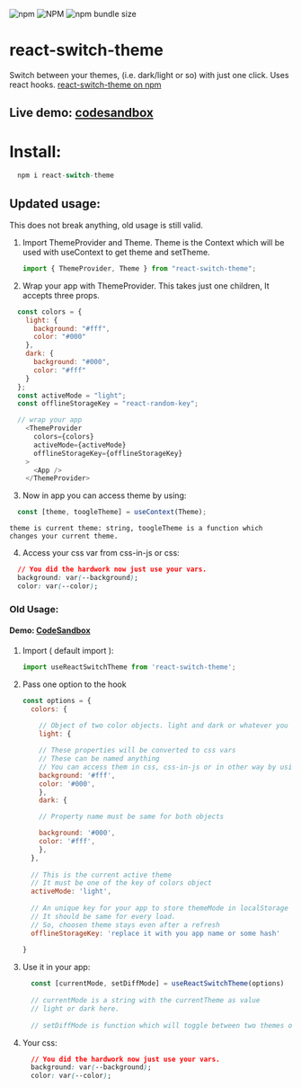 ![npm](https://img.shields.io/npm/dw/react-switch-theme)
![NPM](https://img.shields.io/npm/l/react-switch-theme)
![npm bundle size](https://img.shields.io/bundlephobia/minzip/react-switch-theme)
# react-switch-theme
Switch between your themes, (i.e. dark/light or so) with just one click. Uses react hooks.
[react-switch-theme on npm](https://www.npmjs.com/package/react-switch-theme "Go to NPM page")

## Live demo: [codesandbox](https://codesandbox.io/embed/vigorous-wave-4kvk6?fontsize=14&hidenavigation=1&theme=dark "Go to code sand box example")

# Install:
  ```javascript
    npm i react-switch-theme
  ``` 

## Updated usage:
  This does not break anything, old usage is still valid.

  1. Import ThemeProvider and Theme. Theme is the Context which will be used with useContext to get theme and setTheme.
      ```Javascript
      import { ThemeProvider, Theme } from "react-switch-theme";
      ```
  2. Wrap your app with ThemeProvider. This takes just one children, It accepts three props.
  ```Javascript
    const colors = {
      light: {
        background: "#fff",
        color: "#000"
      },
      dark: {
        background: "#000",
        color: "#fff"
      }
    };
    const activeMode = "light";
    const offlineStorageKey = "react-random-key";

    // wrap your app
      <ThemeProvider
        colors={colors}
        activeMode={activeMode}
        offlineStorageKey={offlineStorageKey}
      >
        <App />
      </ThemeProvider>
  ```
3. Now in app you can access theme by using:

  ```Javascript
    const [theme, toogleTheme] = useContext(Theme);
  ```
    theme is current theme: string, toogleTheme is a function which changes your current theme.

4. Access your css var from css-in-js or css:
  ```css
    // You did the hardwork now just use your vars.
    background: var(--background);
    color: var(--color);
  ```

### Old Usage:
   #### Demo: [CodeSandbox](https://codesandbox.io/embed/elastic-noether-c048l)

  1. Import ( default import ):

      ```javascript
      import useReactSwitchTheme from 'react-switch-theme'; 
      ```

  2. Pass one option to the hook

      ```javascript
      const options = {
        colors: {
        
          // Object of two color objects. light and dark or whatever you call them.
          light: {

          // These properties will be converted to css vars
          // These can be named anything
          // You can access them in css, css-in-js or in other way by using 'var(--propName)'
          background: '#fff',
          color: '#000',
          },
          dark: {

          // Property name must be same for both objects

          background: '#000',
          color: '#fff',
          },
        },
        
        // This is the current active theme
        // It must be one of the key of colors object
        activeMode: 'light',
        
        // An unique key for your app to store themeMode in localStorage
        // It should be same for every load.
        // So, choosen theme stays even after a refresh
        offlineStorageKey: 'replace it with you app name or some hash'
        
      }
      ```
    
  3. Use it in your app:
  
      ```javascript
        const [currentMode, setDiffMode] = useReactSwitchTheme(options)
        
        // currentMode is a string with the currentTheme as value
        // light or dark here.
        
        // setDiffMode is function which will toggle between two themes on call.
      ```
      
  4. Your css:
    
      ```css
        // You did the hardwork now just use your vars.
        background: var(--background);
        color: var(--color);
      ```
  
  
  
